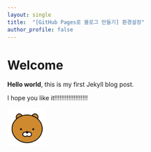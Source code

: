 ```yaml
---
layout: single
title:  "[GitHub Pages로 블로그 만들기] 환경설정"
author_profile: false
---
```


# Welcome

**Hello world**, this is my first Jekyll blog post.

I hope you like it!!!!!!!!!!!!!!!!!!!



![kakao_icon](../images/2022-05-10-test/kakao_icon-3524573.png)

